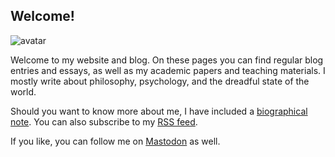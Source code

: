 ## Welcome!

<img class="avatar" src="../img/about-img.jpg" alt="avatar">

Welcome to my website and blog. On these pages you can find regular blog entries and essays, as well as my academic papers and teaching materials. I mostly write about philosophy, psychology, and the dreadful state of the world. 

Should you want to know more about me, I have included a [biographical note](about/). You can also subscribe to my <a href="http://indoxicate.me/atom.xml">RSS feed</a>.

<!-- For information about how to contact me, please consult my [contact page](contact/).  -->

If you like, you can follow me on <a rel="me" href="https://provo.lol/@msteenhagen" class="external" target="_blank" hreflang="en" rel="noopener noreferrer">Mastodon</a> as well. 

